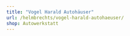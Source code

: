 ```yaml
---
title: "Vogel Harald Autohäuser"
url: /helmbrechts/vogel-harald-autohaeuser/
shop: Autowerkstatt
---
```

